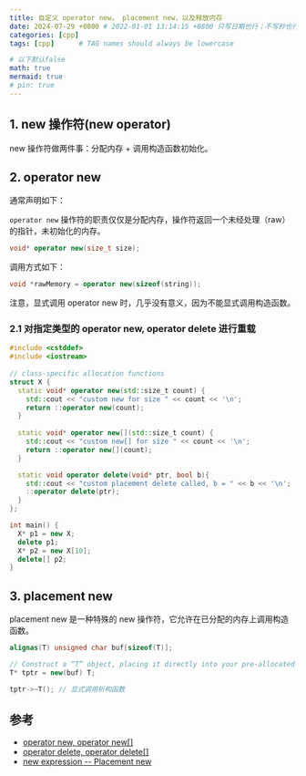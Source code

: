 ```yaml
---
title: 自定义 operator new， placement new，以及释放内存
date: 2024-07-29 +0800 # 2022-01-01 13:14:15 +0800 只写日期也行；不写秒也行；这样也行 2022-03-09T00:55:42+08:00
categories: [cpp]
tags: [cpp]      # TAG names should always be lowercase

# 以下默认false
math: true
mermaid: true
# pin: true
---
```


## 1. new 操作符(new operator)

new 操作符做两件事：分配内存 + 调用构造函数初始化。

## 2. operator new

通常声明如下：

`operator new` 操作符的职责仅仅是分配内存，操作符返回一个未经处理（raw）的指针，未初始化的内存。

```cpp
void* operator new(size_t size);
```

调用方式如下：

```cpp
void *rawMemory = operator new(sizeof(string));
```

注意，显式调用 operator new 时，几乎没有意义，因为不能显式调用构造函数。

### 2.1 对指定类型的 operator new, operator delete 进行重载

```cpp
#include <cstddef>
#include <iostream>
 
// class-specific allocation functions
struct X {
  static void* operator new(std::size_t count) {
    std::cout << "custom new for size " << count << '\n';
    return ::operator new(count);
  }
 
  static void* operator new[](std::size_t count) {
    std::cout << "custom new[] for size " << count << '\n';
    return ::operator new[](count);
  }

  static void operator delete(void* ptr, bool b){
    std::cout << "custom placement delete called, b = " << b << '\n';
    ::operator delete(ptr);
  }
};

int main() {
  X* p1 = new X;
  delete p1;
  X* p2 = new X[10];
  delete[] p2;
}
```

## 3. placement new

placement new 是一种特殊的 new 操作符，它允许在已分配的内存上调用构造函数。

```cpp
alignas(T) unsigned char buf[sizeof(T)];

// Construct a “T” object, placing it directly into your pre-allocated storage at memory address “buf”.
T* tptr = new(buf) T;

tptr->~T(); // 显式调用析构函数
```

## 参考

- [operator new, operator new[]](https://en.cppreference.com/w/cpp/memory/new/operator_new)
- [operator delete, operator delete[]](https://en.cppreference.com/w/cpp/memory/new/operator_delete)
- [new expression -- Placement new](https://en.cppreference.com/w/cpp/language/new)

